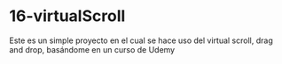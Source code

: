 # 16-virtualScroll
Este es un simple proyecto en el cual se hace uso del virtual scroll, drag and drop, basándome en un curso de Udemy
